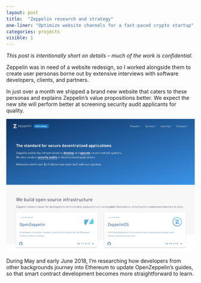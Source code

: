 ```yaml
---
layout: post
title:  "Zeppelin research and strategy"
one-liner: "Optimize website channels for a fast-paced crypto startup"
categories: projects
visible: 1
---
```

*This post is intentionally short on details – much of the work is confidential.*

Zeppelin was in need of a website redesign, so I worked alongside them to create user personas borne out by extensive interviews with software developers, clients, and partners.

In just over a month we shipped a brand new website that caters to these personas and explains Zeppelin’s value propositions better. We expect the new site will perform better at screening security audit applicants for quality.

<a target="_blank" href="https://zeppelin.solutions"><img alt="Visit Zeppelin's website." src="/img/zeppelin/zeppelin-solutions.jpg"/></a>

During May and early June 2018, I’m researching how developers from other backgrounds journey into Ethereum to update OpenZeppelin’s guides, so that smart contract development becomes more straightforward to learn.
